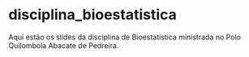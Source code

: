 
# disciplina_bioestatistica

<!-- badges: start -->
<!-- badges: end -->

Aqui estão os slides da disciplina de Bioestatística ministrada no Polo Quilombola Abacate de Pedreira.

